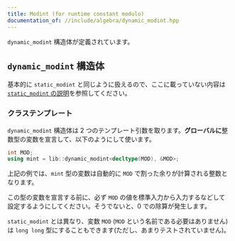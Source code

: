 ```yaml
---
title: Modint (for runtime constant modulo)
documentation_of: //include/algebra/dynamic_modint.hpp
---
```


`dynamic_modint` 構造体が定義されています。

## `dynamic_modint` 構造体

基本的に `static_modint` と同じように扱えるので、ここに載っていない内容は [`static_modint` の説明](https://naskya.github.io/cp-library/include/algebra/static_modint.hpp)を参照してください。

### クラステンプレート

`dynamic_modint` 構造体は 2 つのテンプレート引数を取ります。**グローバルに**整数型の変数を宣言して、以下のようにして使います。

```cpp
int MOD;
using mint = lib::dynamic_modint<decltype(MOD), &MOD>;
```

上記の例では、`mint` 型の変数は自動的に `MOD` で割った余りが計算される整数となります。

この型の変数を宣言する前に、必ず `MOD` の値を標準入力から入力するなどして設定するようにしてください。そうでないと、0 での除算が発生します。

`static_modint` とは異なり、変数 `MOD` (`MOD` という名前である必要はありません)は `long long` 型にすることもできます(ただし、あまりテストされていません)。
